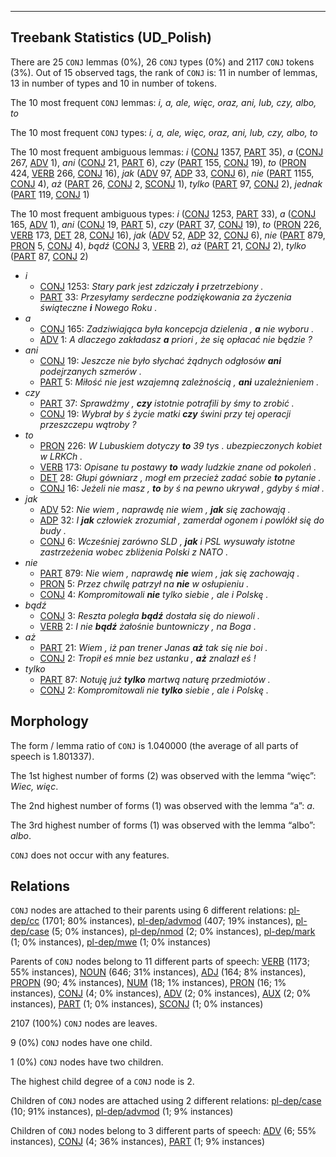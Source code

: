 

--------------------------------------------------------------------------------

## Treebank Statistics (UD_Polish)

There are 25 `CONJ` lemmas (0%), 26 `CONJ` types (0%) and 2117 `CONJ` tokens (3%).
Out of 15 observed tags, the rank of `CONJ` is: 11 in number of lemmas, 13 in number of types and 10 in number of tokens.

The 10 most frequent `CONJ` lemmas: <em>i, a, ale, więc, oraz, ani, lub, czy, albo, to</em>

The 10 most frequent `CONJ` types:  <em>i, a, ale, więc, oraz, ani, lub, czy, albo, to</em>

The 10 most frequent ambiguous lemmas: <em>i</em> ([CONJ]() 1357, [PART]() 35), <em>a</em> ([CONJ]() 267, [ADV]() 1), <em>ani</em> ([CONJ]() 21, [PART]() 6), <em>czy</em> ([PART]() 155, [CONJ]() 19), <em>to</em> ([PRON]() 424, [VERB]() 266, [CONJ]() 16), <em>jak</em> ([ADV]() 97, [ADP]() 33, [CONJ]() 6), <em>nie</em> ([PART]() 1155, [CONJ]() 4), <em>aż</em> ([PART]() 26, [CONJ]() 2, [SCONJ]() 1), <em>tylko</em> ([PART]() 97, [CONJ]() 2), <em>jednak</em> ([PART]() 119, [CONJ]() 1)

The 10 most frequent ambiguous types:  <em>i</em> ([CONJ]() 1253, [PART]() 33), <em>a</em> ([CONJ]() 165, [ADV]() 1), <em>ani</em> ([CONJ]() 19, [PART]() 5), <em>czy</em> ([PART]() 37, [CONJ]() 19), <em>to</em> ([PRON]() 226, [VERB]() 173, [DET]() 28, [CONJ]() 16), <em>jak</em> ([ADV]() 52, [ADP]() 32, [CONJ]() 6), <em>nie</em> ([PART]() 879, [PRON]() 5, [CONJ]() 4), <em>bądź</em> ([CONJ]() 3, [VERB]() 2), <em>aż</em> ([PART]() 21, [CONJ]() 2), <em>tylko</em> ([PART]() 87, [CONJ]() 2)


* <em>i</em>
  * [CONJ]() 1253: <em>Stary park jest zdziczały <b>i</b> przetrzebiony .</em>
  * [PART]() 33: <em>Przesyłamy serdeczne podziękowania za życzenia świąteczne <b>i</b> Nowego Roku .</em>
* <em>a</em>
  * [CONJ]() 165: <em>Zadziwiająca była koncepcja dzielenia , <b>a</b> nie wyboru .</em>
  * [ADV]() 1: <em>A dlaczego zakładasz <b>a</b> priori , że się opłacać nie będzie ?</em>
* <em>ani</em>
  * [CONJ]() 19: <em>Jeszcze nie było słychać żądnych odgłosów <b>ani</b> podejrzanych szmerów .</em>
  * [PART]() 5: <em>Miłość nie jest wzajemną zależnością , <b>ani</b> uzależnieniem .</em>
* <em>czy</em>
  * [PART]() 37: <em>Sprawdźmy , <b>czy</b> istotnie potrafili by śmy to zrobić .</em>
  * [CONJ]() 19: <em>Wybrał by ś życie matki <b>czy</b> świni przy tej operacji przeszczepu wątroby ?</em>
* <em>to</em>
  * [PRON]() 226: <em>W Lubuskiem dotyczy <b>to</b> 39 tys . ubezpieczonych kobiet w LRKCh .</em>
  * [VERB]() 173: <em>Opisane tu postawy <b>to</b> wady ludzkie znane od pokoleń .</em>
  * [DET]() 28: <em>Głupi gówniarz , mogł em przecież zadać sobie <b>to</b> pytanie .</em>
  * [CONJ]() 16: <em>Jeżeli nie masz , <b>to</b> by ś na pewno ukrywał , gdyby ś miał .</em>
* <em>jak</em>
  * [ADV]() 52: <em>Nie wiem , naprawdę nie wiem , <b>jak</b> się zachowają .</em>
  * [ADP]() 32: <em>I <b>jak</b> człowiek zrozumiał , zamerdał ogonem i powlókł się do budy .</em>
  * [CONJ]() 6: <em>Wcześniej zarówno SLD , <b>jak</b> i PSL wysuwały istotne zastrzeżenia wobec zbliżenia Polski z NATO .</em>
* <em>nie</em>
  * [PART]() 879: <em>Nie wiem , naprawdę <b>nie</b> wiem , jak się zachowają .</em>
  * [PRON]() 5: <em>Przez chwilę patrzył na <b>nie</b> w osłupieniu .</em>
  * [CONJ]() 4: <em>Kompromitowali <b>nie</b> tylko siebie , ale i Polskę .</em>
* <em>bądź</em>
  * [CONJ]() 3: <em>Reszta poległa <b>bądź</b> dostała się do niewoli .</em>
  * [VERB]() 2: <em>I nie <b>bądź</b> żałośnie buntowniczy , na Boga .</em>
* <em>aż</em>
  * [PART]() 21: <em>Wiem , iż pan trener Janas <b>aż</b> tak się nie boi .</em>
  * [CONJ]() 2: <em>Tropił eś mnie bez ustanku , <b>aż</b> znalazł eś !</em>
* <em>tylko</em>
  * [PART]() 87: <em>Notuję już <b>tylko</b> martwą naturę przedmiotów .</em>
  * [CONJ]() 2: <em>Kompromitowali nie <b>tylko</b> siebie , ale i Polskę .</em>

## Morphology

The form / lemma ratio of `CONJ` is 1.040000 (the average of all parts of speech is 1.801337).

The 1st highest number of forms (2) was observed with the lemma “więc”: <em>Wiec, więc</em>.

The 2nd highest number of forms (1) was observed with the lemma “a”: <em>a</em>.

The 3rd highest number of forms (1) was observed with the lemma “albo”: <em>albo</em>.

`CONJ` does not occur with any features.


## Relations

`CONJ` nodes are attached to their parents using 6 different relations: [pl-dep/cc]() (1701; 80% instances), [pl-dep/advmod]() (407; 19% instances), [pl-dep/case]() (5; 0% instances), [pl-dep/nmod]() (2; 0% instances), [pl-dep/mark]() (1; 0% instances), [pl-dep/mwe]() (1; 0% instances)

Parents of `CONJ` nodes belong to 11 different parts of speech: [VERB]() (1173; 55% instances), [NOUN]() (646; 31% instances), [ADJ]() (164; 8% instances), [PROPN]() (90; 4% instances), [NUM]() (18; 1% instances), [PRON]() (16; 1% instances), [CONJ]() (4; 0% instances), [ADV]() (2; 0% instances), [AUX]() (2; 0% instances), [PART]() (1; 0% instances), [SCONJ]() (1; 0% instances)

2107 (100%) `CONJ` nodes are leaves.

9 (0%) `CONJ` nodes have one child.

1 (0%) `CONJ` nodes have two children.

The highest child degree of a `CONJ` node is 2.

Children of `CONJ` nodes are attached using 2 different relations: [pl-dep/case]() (10; 91% instances), [pl-dep/advmod]() (1; 9% instances)

Children of `CONJ` nodes belong to 3 different parts of speech: [ADV]() (6; 55% instances), [CONJ]() (4; 36% instances), [PART]() (1; 9% instances)

